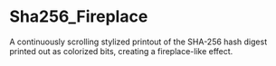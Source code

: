 # Sha256_Fireplace
A continuously scrolling stylized printout of the SHA-256 hash digest printed out as colorized bits, creating a fireplace-like effect.
